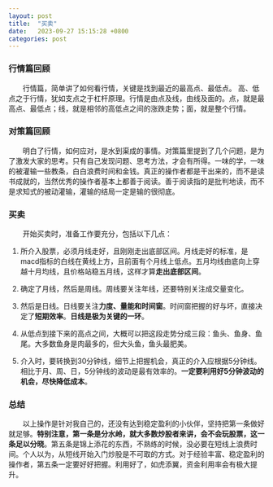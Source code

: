 ```yaml
---
layout: post
title:  "买卖"
date:   2023-09-27 15:15:28 +0800
categories: post
---
```


### 行情篇回顾

&#8195;&#8195;行情篇，简单讲了如何看行情，关键是找到最近的最高点、最低点。 高、低点之于行情，犹如支点之于杠杆原理。行情是由点及线，由线及面的。点，就是最高点、最低点；线，就是相邻的高低点之间的涨跌走势；面，就是整个行情。

### 对策篇回顾

&#8195;&#8195;明白了行情，如何应对，是水到渠成的事情。对策篇里提到了几个问题，是为了激发大家的思考。只有自己发现问题、思考方法，才会有所得。一味的学，一味的被灌输一些教条，白白浪费时间和金钱。真正的操作者都是干出来的，而不是读书成就的，当然优秀的操作者基本上都善于阅读。善于阅读指的是批判地读，而不是求知式的被动灌输，灌输的结局一定是输的很彻底。

### 买卖

&#8195;&#8195;开始买卖时，准备工作要充分，包括以下几点：

1. 所介入股票，必须月线走好，且刚刚走出底部区间。月线走好的标准，是macd指标的白线在黄线上方，且前面有个月线上低点。五月均线由底向上穿越十月均线，且价格站稳五月线，这样才算**走出底部区间**。

2. 确定了月线，然后是周线。周线要关注年线，还要特别关注成交量变化。

3. 然后是日线。日线要关注**力度、量能和时间窗**。时间窗把握的好与坏，直接决定了**短期效率**。**日线是极为关键的一环**。

4. 从低点到接下来的高点之间，大概可以把这段走势分成三段：鱼头、鱼身、鱼尾。大多数鱼身是肉最多的，但大头鱼，鱼头最肥美。

5. 介入时，要转换到30分钟线，细节上把握机会，真正的介入应根据5分钟线。相比于月、周、日，5分钟线的波动是最有效率的。**一定要利用好5分钟波动的机会，尽快降低成本**。

### 总结

&#8195;&#8195;以上操作是针对我自己的，还没有达到稳定盈利的小伙伴，坚持把第一条做好就足够。**特别注意，第一条是分水岭，就大多数炒股者来讲，会不会玩股票，这一条足以分晓**。第五条是锦上添花的东西，不熟练的时候，没必要在短线上浪费时间。个人以为，从短线开始入门炒股是不可取的方式。对于经验丰富、稳定盈利的操作者，第五条一定要好好把握。利用好了，如虎添翼，资金利用率会有极大提升。
